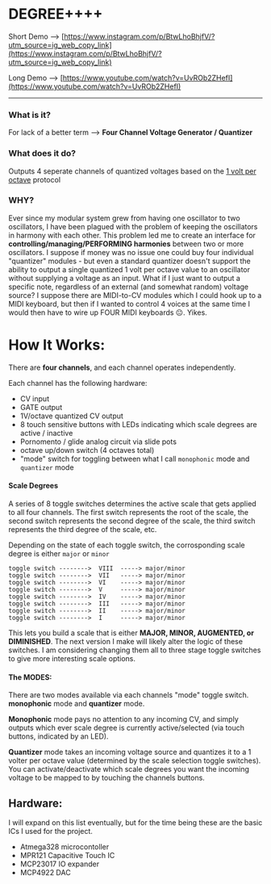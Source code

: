 # DEGREE++++

Short Demo --> [https://www.instagram.com/p/BtwLhoBhjfV/?utm_source=ig_web_copy_link](https://www.instagram.com/p/BtwLhoBhjfV/?utm_source=ig_web_copy_link)

Long Demo --> [https://www.youtube.com/watch?v=UvROb2ZHefI](https://www.youtube.com/watch?v=UvROb2ZHefI)

---

### What is it?
For lack of a better term --> **Four Channel Voltage Generator / Quantizer**

### What does it do?
Outputs 4 seperate channels of quantized voltages based on the [1 volt per octave](https://en.wikipedia.org/wiki/CV/gate) protocol

### WHY?

Ever since my modular system grew from having one oscillator to two oscillators, I have been plagued with the problem of keeping the oscillators in harmony with each other. This problem led me to create an interface for **controlling/managing/PERFORMING harmonies** between two or more oscillators. I suppose if money was no issue one could buy four individual "quantizer" modules - but even a standard quantizer doesn't support the ability to output a single quantized 1 volt per octave value to an oscillator without supplying a voltage as an input. What if I just want to output a specific note, regardless of an external (and somewhat random) voltage source? I suppose there are MIDI-to-CV modules which I could hook up to a MIDI keyboard, but then if I wanted to control 4 voices at the same time I would then have to wire up FOUR MIDI keyboards 😐. Yikes.


# How It Works:

There are **four channels**, and each channel operates independently.

Each channel has the following hardware:
- CV input
- GATE output
- 1V/octave quantized CV output
- 8 touch sensitive buttons with LEDs indicating which scale degrees are active / inactive
- Pornomento / glide analog circuit via slide pots
- octave up/down switch (4 octaves total)
- "mode" switch for toggling between what I call `monophonic` mode and `quantizer` mode


#### Scale Degrees
A series of 8 toggle switches determines the active scale that gets applied to all four channels.  The first switch represents the root of the scale, the second switch represents the second degree of the scale, the third switch represents the third degree of the scale, etc.

Depending on the state of each toggle switch, the corrosponding scale degree is either `major` or `minor`

```
toggle switch -------->  VIII  -----> major/minor
toggle switch -------->  VII   -----> major/minor
toggle switch -------->  VI    -----> major/minor
toggle switch -------->  V     -----> major/minor
toggle switch -------->  IV    -----> major/minor
toggle switch -------->  III   -----> major/minor
toggle switch -------->  II    -----> major/minor
toggle switch -------->  I     -----> major/minor
```

This lets you build a scale that is either **MAJOR, MINOR, AUGMENTED, or DIMINISHED**.  The next version I make will likely alter the logic of these switches. I am considering changing them all to three stage toggle switches to give more interesting scale options.

#### The MODES:
There are two modes available via each channels "mode" toggle switch. **monophonic** mode and **quantizer** mode.

**Monophonic** mode pays no attention to any incoming CV, and simply outputs which ever scale degree is currently active/selected (via touch buttons, indicated by an LED).

**Quantizer** mode takes an incoming voltage source and quantizes it to a 1 volter per octave value (determined by the scale selection toggle switches). You can activate/deactivate which scale degrees you want the incoming voltage to be mapped to by touching the channels buttons.



## Hardware:
I will expand on this list eventually, but for the time being these are the basic ICs I used for the project.  
- Atmega328 microcontoller
- MPR121 Capacitive Touch IC
- MCP23017 IO expander
- MCP4922 DAC
